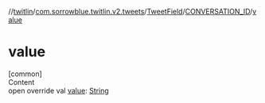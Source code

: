 //[twitlin](../../../index.md)/[com.sorrowblue.twitlin.v2.tweets](../../index.md)/[TweetField](../index.md)/[CONVERSATION_ID](index.md)/[value](value.md)



# value  
[common]  
Content  
open override val [value](value.md): [String](https://kotlinlang.org/api/latest/jvm/stdlib/kotlin/-string/index.html)  




